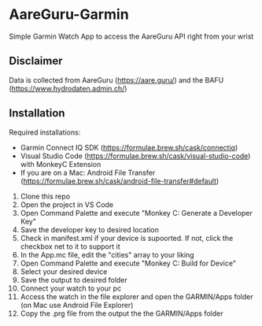 # AareGuru-Garmin

Simple Garmin Watch App to access the AareGuru API right from your wrist

## Disclaimer

Data is collected from AareGuru (https://aare.guru/) and the BAFU (https://www.hydrodaten.admin.ch/)

## Installation

Required installations:

-   Garmin Connect IQ SDK (https://formulae.brew.sh/cask/connectiq)
-   Visual Studio Code (https://formulae.brew.sh/cask/visual-studio-code) with MonkeyC Extension
-   If you are on a Mac: Android File Transfer (https://formulae.brew.sh/cask/android-file-transfer#default)

1. Clone this repo
2. Open the project in VS Code
3. Open Command Palette and execute "Monkey C: Generate a Developer Key"
4. Save the developer key to desired location
5. Check in manifest.xml if your device is supoorted. If not, click the checkbox net to it to support it
6. In the App.mc file, edit the "cities" array to your liking
7. Open Command Palette and execute "Monkey C: Build for Device"
8. Select your desired device
9. Save the output to desired folder
10. Connect your watch to your pc
11. Access the watch in the file explorer and open the GARMIN/Apps folder (on Mac use Android File Explorer)
12. Copy the .prg file from the output the the GARMIN/Apps folder
